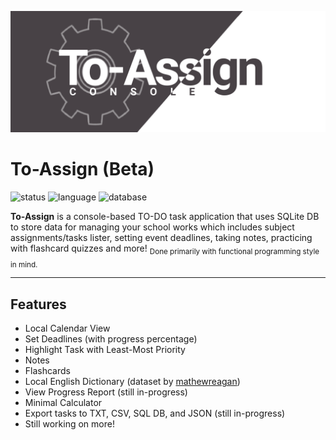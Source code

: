 ![Cover](https://github.com/vonnogadas/To-Assign/blob/fd299e298889ec4d61fdae39c5839d0c929ebd87/res/Untitled140.png)



# To-Assign (Beta)
![status](https://img.shields.io/badge/status-beta-green?logo=appveyor&style=flat-square) ![language](https://img.shields.io/badge/language-C%2B%2B-blue?logo=appveyor&style=flat-square) ![database](https://img.shields.io/badge/database-SQLite-yellow?logo=appveyor&style=flat-square)

**To-Assign** is a console-based TO-DO task application that uses SQLite DB to store data for managing your school works which includes subject assignments/tasks lister, setting event deadlines, taking notes, practicing with flashcard quizzes and more! <sub> Done primarily with functional programming style in mind.</sub>

---


## Features
- Local Calendar View
- Set Deadlines (with progress percentage)
- Highlight Task with Least-Most Priority
- Notes
- Flashcards
- Local English Dictionary (dataset by [mathewreagan](https://github.com/matthewreagan/WebstersEnglishDictionary))
- View Progress Report (still in-progress)
- Minimal Calculator
- Export tasks to TXT, CSV, SQL DB, and JSON (still in-progress)
- Still working on more!
